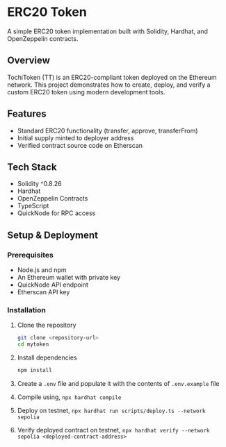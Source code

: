 # ERC20 Token

A simple ERC20 token implementation built with Solidity, Hardhat, and OpenZeppelin contracts.

## Overview

TochiToken (TT) is an ERC20-compliant token deployed on the Ethereum network. This project demonstrates how to create, deploy, and verify a custom ERC20 token using modern development tools.

## Features

- Standard ERC20 functionality (transfer, approve, transferFrom)
- Initial supply minted to deployer address
- Verified contract source code on Etherscan

## Tech Stack

- Solidity ^0.8.26
- Hardhat
- OpenZeppelin Contracts
- TypeScript
- QuickNode for RPC access

## Setup & Deployment

### Prerequisites

- Node.js and npm
- An Ethereum wallet with private key
- QuickNode API endpoint
- Etherscan API key

### Installation

1. Clone the repository
   ```bash
   git clone <repository-url>
   cd mytoken
   ```

2. Install dependencies
   ```bash
   npm install
   ```

3. Create a `.env` file and populate it with the contents of `.env.example` file

4. Compile using, `npx hardhat compile`
5. Deploy on testnet, `npx hardhat run scripts/deploy.ts --network sepolia`
6. Verify deployed contract on testnet, `npx hardhat verify --network sepolia <deployed-contract-address>`